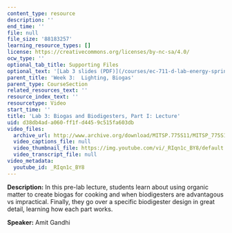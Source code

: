 ```yaml
---
content_type: resource
description: ''
end_time: ''
file: null
file_size: '88183257'
learning_resource_types: []
license: https://creativecommons.org/licenses/by-nc-sa/4.0/
ocw_type: ''
optional_tab_title: Supporting Files
optional_text: '[Lab 3 slides (PDF)](/courses/ec-711-d-lab-energy-spring-2011/resources/mitec_711s11_lab3)'
parent_title: 'Week 3:  Lighting, Biogas'
parent_type: CourseSection
related_resources_text: ''
resource_index_text: ''
resourcetype: Video
start_time: ''
title: 'Lab 3: Biogas and Biodigesters, Part I: Lecture'
uid: d38db4ad-a060-ff1f-d445-9c515fa603db
video_files:
  archive_url: http://www.archive.org/download/MITSP.775S11/MITSP_775S11lab03-1_300k.mp4
  video_captions_file: null
  video_thumbnail_file: https://img.youtube.com/vi/_RIqn1c_BY8/default.jpg
  video_transcript_file: null
video_metadata:
  youtube_id: _RIqn1c_BY8
---
```


**Description:** In this pre-lab lecture, students learn about using organic matter to create biogas for cooking and when biodigesters are advantagous vs impractical. Finally, they go over a specific biodigester design in great detail, learning how each part works.

**Speaker:** Amit Gandhi

